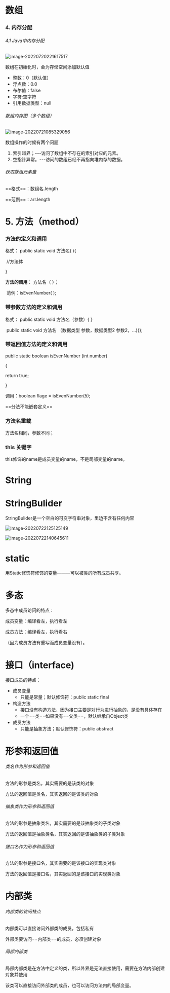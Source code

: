 # 数组

  ### 4. 内存分配

###### 4.1 Java中内存分配

![image-20220720221617517](C:\Users\yangc\AppData\Roaming\Typora\typora-user-images\image-20220720221617517.png)

数组在初始化时，会为存储空间添加默认值

* 整数：0（默认值）
* 浮点数：0.0
* 布尔值：false
* 字符:空字符
* 引用数据类型：null

###### 数组内存图（多个数组）

![image-20220721085329056](C:\Users\yangc\AppData\Roaming\Typora\typora-user-images\image-20220721085329056.png)

数组操作的时候有两个问题

1. 索引越界；---访问了数组中不存在的索引对应的元素。
2. 空指针异常。---访问的数组已经不再指向堆内存的数据。

###### 获取数组元素量

==格式==：数组名.length

==范例==：arr.length

# 5. 方法（method）

### 方法的定义和调用

格式： public static void 方法名( ){

​				//方法体

}

**方法的调用**： 方法名（ ）；

​			范例：isEvenNumber( );

### 带参数方法的定义和调用

格式： public static void 方法名（参数）{ }

​             public static void 方法名 （数据类型 参数，数据类型2 参数2，...){};

### 带返回值方法的定义和调用

public static boolean isEvenNumber (int number)

{

return true;

}

调用：boolean flage = isEvenNumber(5);

==分法不能嵌套定义==

### 方法名重载

方法名相同，参数不同；

### this  关键字

this修饰的name是成员变量的name，不是局部变量的name。

# String

# StringBulider

StringBulider是一个空白的可变字符串对象，里边不含有任何内容

![image-20220722125125149](C:\Users\yangc\AppData\Roaming\Typora\typora-user-images\image-20220722125125149.png)



![image-20220722140645611](C:\Users\yangc\AppData\Roaming\Typora\typora-user-images\image-20220722140645611.png)

# static

用Static修饰符修饰的变量———可以被类的所有成员共享。

# 多态

多态中成员访问的特点：

成员变量：编译看左，执行看左

成员方法：编译看左，执行看右

（因为成员方法有重写而成员变量没有）。

# 接口（interface)

接口成员的特点：

* 成员变量
  * 只能是常量；默认修饰符：public static final
* 构造方法
  * 接口没有构造方法，因为接口主要是对行为进行抽象的，是没有具体存在
  * 一个==类==如果没有==父类==，默认继承自Object类
* 成员方法
  * 只能是抽象方法；默认修饰符：public abstract

# 形参和返回值

###### 类名作为形参和返回值

方法的形参是类名，其实需要的是该类的对象

方法的返回值是类名，其实返回的是该类的对象

###### 抽象类作为形参和返回值

方法的形参是抽象类名，其实需要的是该抽象类的子类对象

方法的返回值是抽象类名，其实返回的是该抽象类的子类对象

###### 接口名作为形参和返回值

方法的形参是接口名，其实需要的是该接口的实现类对象

方法的返回值是接口名，其实返回的是该接口的实现类对象

# 内部类

###### 内部类的访问特点

内部类可以直接访问外部类的成员，包括私有

外部类要访问==内部类==的成员，必须创建对象

###### 局部内部类

局部内部类是在方法中定义的类，所以外界是无法直接使用，需要在方法内部创建对象并使用

该类可以直接访问外部类的成员，也可以访问方法内的局部变量。





